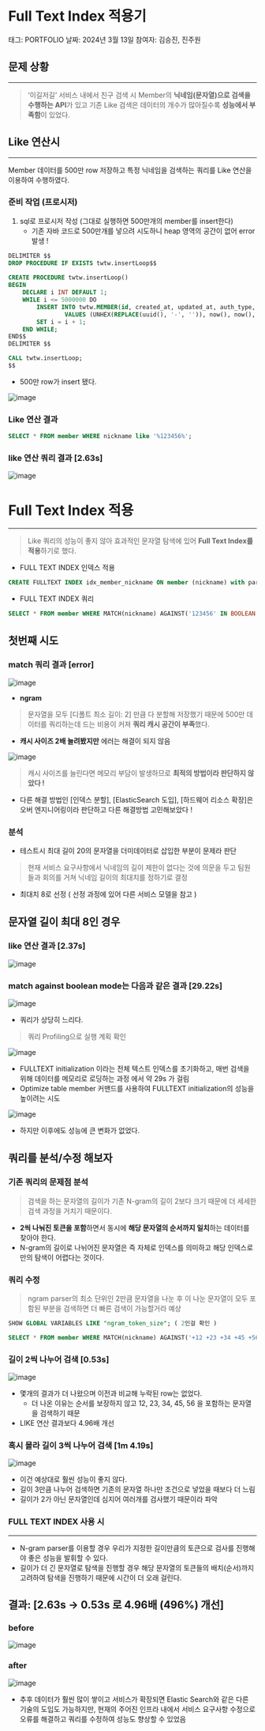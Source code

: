 # Full Text Index 적용기

태그: PORTFOLIO
날짜: 2024년 3월 13일
참여자: 김승진, 진주원

## 문제 상황

---

> ‘이길저길’ 서비스 내에서 친구 검색 시 Member의 **닉네임(문자열)으로 검색을 수행하는 API**가 있고 기존 Like 검색은 데이터의 개수가 많아질수록 **성능에서 부족함**이 있었다.
>

## Like 연산시

---

Member 데이터를 500만 row 저장하고 특정 닉네임을 검색하는 쿼리를 Like 연산을 이용하여 수행하였다.

### 준비 작업 (프로시저)

1. sql로 프로시저 작성 (그대로 실행하면 500만개의 member를 insert한다)
    - 기존 자바 코드로 500만개를 넣으려 시도하니 heap 영역의 공간이 없어 error 발생 !

```sql
DELIMITER $$
DROP PROCEDURE IF EXISTS twtw.insertLoop$$
 
CREATE PROCEDURE twtw.insertLoop()
BEGIN
    DECLARE i INT DEFAULT 1;
    WHILE i <= 5000000 DO
        INSERT INTO twtw.MEMBER(id, created_at, updated_at, auth_type, nickname, profile_image, role, client_id)
				VALUES (UNHEX(REPLACE(uuid(), '-', '')), now(), now(), 'APPLE', concat('n', i), concat('profile_image_', i), 'ROLE_USER', concat('client_id', i));
        SET i = i + 1;
    END WHILE;
END$$
DELIMITER $$

CALL twtw.insertLoop;
$$
```

- 500만 row가 insert 됐다.

![image](https://github.com/HongDam-org/TWTW/assets/84346055/a4cc5c7b-39db-4aa3-89cd-91c97faee2cc)

### Like 연산 결과

```sql
SELECT * FROM member WHERE nickname like '%123456%';
```

### like 연산 쿼리 결과 [2.63s]

![image](https://github.com/HongDam-org/TWTW/assets/84346055/57bf2918-b2fe-4614-bd08-8499168b1d9a)

# Full Text Index 적용

---

> Like 쿼리의 성능이 좋지 않아 효과적인 문자열 탐색에 있어 **Full Text Index를 적용**하기로 했다.
>

- FULL TEXT INDEX 인덱스 적용

```sql
CREATE FULLTEXT INDEX idx_member_nickname ON member (nickname) with parser ngram;
```

- FULL TEXT INDEX 쿼리

```sql
SELECT * FROM member WHERE MATCH(nickname) AGAINST('123456' IN BOOLEAN MODE);
```

## 첫번째 시도

### match 쿼리 결과 [error]

![image](https://github.com/HongDam-org/TWTW/assets/84346055/a6f0f6e8-f723-481d-abd9-7874d2cdc0ad)

- **ngram**

> 문자열을 모두 [디폴트 최소 길이: 2] 만큼 다 분할해 저장했기 때문에 500만 데이터를 쿼리하는데 드는 비용이 커져 **쿼리 캐시 공간이 부족**했다.
>
- **캐시 사이즈 2배 늘려봤지만** 에러는 해결이 되지 않음

![image](https://github.com/HongDam-org/TWTW/assets/84346055/0e62fe27-b3ae-4450-95fb-e347efa8a713)

> 캐시 사이즈를 늘린다면 메모리 부담이 발생하므로 **최적의 방법이라 판단하지 않았다 !**
>
- 다른 해결 방법인 [인덱스 분할], [ElasticSearch 도입], [하드웨어 리소스 확장]은 오버 엔지니어링이라 판단하고 다른 해결방법 고민해보았다 !

### 분석

- 테스트시 최대 길이 20의 문자열을 더미데이터로 삽입한 부분이 문제라 판단

> 현재 서비스 요구사항에서 닉네임의 길이 제한이 없다는 것에 의문을 두고 팀원들과 회의를 거쳐 닉네임 길이의 최대치를 정하기로 결정
>
- 최대치 8로 선정 ( 선정 과정에 있어 다른 서비스 모델을 참고 )

## 문자열 길이 최대 8인 경우

### like 연산 결과 [2.37s]

![image](https://github.com/HongDam-org/TWTW/assets/84346055/e300d6d2-ab41-41b9-ba2a-2292b757d6c3)

### match against boolean mode는 다음과 같은 결과 [29.22s]

![image](https://github.com/HongDam-org/TWTW/assets/84346055/5045258d-cc73-43e0-84f3-accf6bc7e014)

- 쿼리가 상당히 느리다.

> 쿼리 Profiling으로 실행 계획 확인
>

![image](https://github.com/HongDam-org/TWTW/assets/84346055/43da9c5b-8b90-4a95-b056-00a943890123)

- FULLTEXT initialization 이라는 전체 텍스트 인덱스를 초기화하고, 매번 검색을 위해 데이터를 메모리로 로딩하는 과정 에서 약 29s 가 걸림
- Optimize table member 커맨드를 사용하여 FULLTEXT initialization의 성능을 높이려는 시도

![image](https://github.com/HongDam-org/TWTW/assets/84346055/ef5cbc78-e8b6-4ac5-99af-24e330ce2126)

- 하지만 이후에도 성능에 큰 변화가 없었다.

## 쿼리를 분석/수정 해보자

### 기존 쿼리의 문제점 분석

> 검색을 하는 문자열의 길이가 기존 N-gram의 길이 2보다 크기 때문에 더 세세한 검색 과정을 거치기 때문이다.
>
- **2씩 나눠진 토큰을 포함**하면서 동시에 **해당 문자열의 순서까지 일치**하는 데이터를 찾아야 한다.
- N-gram의 길이로 나뉘어진 문자열은 즉 자체로 인덱스를 의미하고 해당 인덱스로만의 탐색이 어렵다는 것이다.

### 쿼리 수정

> ngram parser의 최소 단위인 2만큼 문자열을 나눈 후 이 나눈 문자열이 모두 포함된 부분을 검색하면 더 빠른 검색이 가능할거라 예상
>

```sql
SHOW GLOBAL VARIABLES LIKE "ngram_token_size"; ( 2인걸 확인 )
```

```sql
SELECT * FROM member WHERE MATCH(nickname) AGAINST('+12 +23 +34 +45 +56' IN BOOLEAN MODE);
```

### 길이 2씩 나누어 검색 [0.53s]

![image](https://github.com/HongDam-org/TWTW/assets/84346055/7e9b0951-ad90-41de-8ec3-0f9000b91c79)

- 몇개의 결과가 더 나왔으며 이전과 비교해 누락된 row는 없었다.
    - 더 나온 이유는 순서를 보장하지 않고 12, 23, 34, 45, 56 을 포함하는 문자열을 검색하기 때문
- LIKE 연산 결과보다 4.96배 개선

### 혹시 몰라 길이 3씩 나누어 검색 [1m 4.19s]

![image](https://github.com/HongDam-org/TWTW/assets/84346055/af50d00f-c1ae-40b4-ade6-1b8ebd9f5dff)

- 이건 예상대로 훨씬 성능이 좋지 않다.
- 길이 3만큼 나누어 검색하면 기존의 문자열 하나만 조건으로 넣었을 때보다 더 느림
- 길이가 2가 아닌 문자열인데 심지어 여러개를 검사했기 때문이라 파악

### FULL TEXT INDEX 사용 시

---

- N-gram parser를 이용할 경우 우리가 지정한 길이만큼의 토큰으로 검사를 진행해야 좋은 성능을 발휘할 수 있다.
- 길이가 더 긴 문자열로 탐색을 진행할 경우 해당 문자열의 토큰들의 배치(순서)까지 고려하여 탐색을 진행하기 때문에 시간이 더 오래 걸린다.

## 결과: [2.63s → 0.53s 로 4.96배 (496%) 개선]

### before

![image](https://github.com/HongDam-org/TWTW/assets/84346055/78841f74-4dd0-48f6-89e8-7cb6ddb96812)

### after

![image](https://github.com/HongDam-org/TWTW/assets/84346055/be4722b3-7eab-45ae-8160-4138a6e862d8)

- 추후 데이터가 훨씬 많이 쌓이고 서비스가 확장되면 Elastic Search와 같은 다른 기술의 도입도 가능하지만,
  현재의 주어진 인프라 내에서 서비스 요구사항 수정으로 오류를 해결하고 쿼리를 수정하여 성능도 향상할 수 있었음

